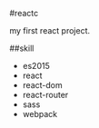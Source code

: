 #reactc

my first react project.

##skill
- es2015
- react
- react-dom
- react-router
- sass
- webpack
